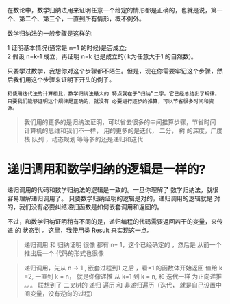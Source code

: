 
在数论中，数学归纳法用来证明任意一个给定的情形都是正确的，也就是说，第一个、第二个、第三个，一直到所有情形，概不例外。  
  
数学归纳法的一般步骤是这样的:  

1 证明基本情况(通常是 n=1 的时候)是否成立;  
2 假设 n=k-1 成立，再证明 n=k 也是成立的( k为任意大于1 的自然数)。  

只要学过数学，我想你对这个步骤都不陌生。但是，现在你需要牢记这个步骤，然后我们用这个步骤来证明下开头的例子。


```  
和使用迭代法的计算相比，数学归纳法最大的 特点就在于“归纳”二字。它已经总结出了规律。只要我们能够证明这个规律是正确的，就没有 必要进行逐步的推算，可以节省很多时间和资源。

```

> 我们用的更多的是归纳法证明，可以省去很多的中间推算步骤，节省时间
> 计算机的思维和我们不一样， 用的更多的是迭代，  二分， 树 的深度，广度  栈 队列 ，动态规划 等等多的还是递归和迭代 



# 递归调用和数学归纳的逻辑是一样的?


递归调用的代码和数学归纳法的逻辑是一致的。一旦你理解了 数学归纳法，就很容易理解递归调用了。
只要数学归纳证明的逻辑是对的，递归调用的逻辑就是 对的，我们没有必要纠结递归函数是如何嵌套调用和返回的。

不过，和数学归纳证明稍有不同的是，递归编程的代码需要返回若干的变量，来传递 的 状态到 。这里，我使用类 Result 来实现这一点。



>   递归调用 和 归纳证明 很像  都有 n= 1，这个已经确定的 ，然后是 从前一个 推出后一个
    代码的形式也很像
    

>   递归调用，先从 n -> 1 , 嵌套过程到1 之后 ，看=1 的函数体开始返回 值给 k =2, 一直到 k = n， 就是你像递推
    从 k=1 到 k = n,  和 迭代一样 为正向递推
    。。。
    联想到了  二叉树的 递归 遍历 和 非递归遍历（迭代， 就是自己设置中间变量，没有逆向的过程）
    
    
        
